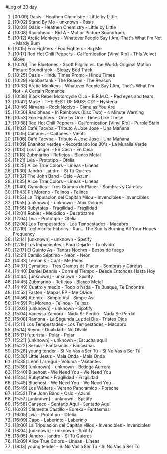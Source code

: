#Log of 20 day

1. [00:00] Oasis - Heathen Chemistry - Little by Little
1. [10:02] Stand By Me - unknown - Oasis
1. [10:03] Oasis - Heathen Chemistry - Little by Little
1. [10:08] Radiohead - Kid A - Motion Picture Soundtrack
1. [10:12] Arctic Monkeys - Whatever People Say I Am, That's What I'm Not - Mardy Bum
1. [10:15] Foo Fighters - Foo Fighters - Big Me
1. [10:17] Red Hot Chili Peppers - Californication [Vinyl Rip] - This Velvet Glove
1. [10:20] The Bluetones - Scott Pilgrim vs. the World: Original Motion Picture Soundtrack - Sleazy Bed Track
1. [10:25] Oasis - Hindu Times Promo - Hindu Times
1. [10:29] Hoobastank - The Reason - The Reason
1. [10:33] Arctic Monkeys - Whatever People Say I Am, That's What I'm Not - A Certain Romance
1. [10:38] Black Rebel Motorcycle Club - B.R.M.C. - Red eyes and tears
1. [10:42] Muse - THE BEST OF MUSE CD1 - Hysteria
1. [10:46] Nirvana - Rock Nocivo - Come as You Are
1. [10:50] Radiohead - In Rainbows (Disc Two) - 4 Minute Warning
1. [10:53] Foo Fighters - One by One - Times Like These
1. [10:58] Red Hot Chili Peppers - Californication [Vinyl Rip] - Purple Stain
1. [11:02] Café Tacvba - Tributo A Jose Jose - Una Mañana
1. [11:05] Caifanes - Caifanes - Viento
1. [11:06] Café Tacvba - Tributo A Jose Jose - Una Mañana
1. [11:09] Enanitos Verdes - Recordando los 80's - La Muralla Verde
1. [11:13] Los Lásgori - En Casa - En Casa
1. [11:18] Zubmarino - Reflejos - Blanco Metal
1. [11:21] Lvia - Prototipo - Ofelia
1. [11:25] Alice True Colors - Líneas - Líneas
1. [11:30] Jandro - jandro - Si Tú Quieres
1. [11:32] The John Band - Oslo - Azumi
1. [11:35] Alice True Colors - Líneas - Líneas
1. [11:40] Cymatics - Tres Gramos de Placer - Sombras y Caretas
1. [11:43] Pit Moreno - Felinos - Felinos
1. [11:53] La Tripulación del Capitán Milou - Invencibles - Invencibles
1. [11:55] [unknown] - unknown - Atun Dolores
1. [11:56] Rubytates - Fragilidad - Fragilidad
1. [12:01] Robles - Melódico - Destrózame
1. [12:04] Lvia - Prototipo - Ofelia
1. [12:08] Los Tempestades - Los Tempestades - Macabro
1. [12:10] Technicolor Fabrics - Run... The Sun Is Burning All Your Hopes - Frequency
1. [12:14] [unknown] - unknown - Spotify
1. [12:15] Los Impacientes - Para Dejarte - Tu olvido
1. [12:17] El Quinto As - Tantas Noches - Besos de fuego
1. [12:21] Camilo Séptimo - Neón - Neón
1. [14:33] Lemanik - Cuál - Me Pides
1. [14:37] Cymatics - Tres Gramos de Placer - Sombras y Caretas
1. [14:40] Daniel Dennis - Corre el Tiempo - Desde Entonces Hasta Hoy
1. [14:44] [unknown] - unknown - Spotify
1. [14:45] Zubmarino - Reflejos - Blanco Metal
1. [14:49] Cuatro y medio - Todo o Nada - Te Busqué, Te Encontré
1. [14:52] Fasten - Mapas EP - Me Olvidé
1. [14:56] Atomix - Simple Así - Simple Así
1. [14:59] Pit Moreno - Felinos - Felinos
1. [15:03] [unknown] - unknown - Spotify
1. [15:04] Vanessa Zamora - Nada Se Perdió - Nada Se Perdió
1. [15:08] Ramona - La Segunda Luz del Día - Tristes Ojos
1. [15:11] Los Tempestades - Los Tempestades - Macabro
1. [15:14] Reyno - Dualidad - No Olvidé
1. [15:17] futurista - Polar - Polar
1. [15:21] [unknown] - unknown - ¡Escucha aquí!
1. [15:22] Serbia - Fantasmas - Fantasmas
1. [15:26] young tender - Si No Vas a Ser Tú - Si No Vas a Ser Tú
1. [15:30] Little Jesus - Mala Onda - Mala Onda
1. [15:35] León Larregui - Voluma - Visitantes
1. [15:39] [unknown] - unknown - Bodega Aurrera
1. [15:40] Bluehost - We Need You - We Need You
1. [15:44] Rubytates - Fragilidad - Fragilidad
1. [15:45] Bluehost - We Need You - We Need You
1. [15:49] Los Wálters - Verano Panorámico - Porsche
1. [15:53] The John Band - Oslo - Azumi
1. [15:57] [unknown] - unknown - Spotify
1. [15:58] Canseco - Sentado Aquí - Sentado Aquí
1. [16:02] Clemente Castillo - Eureka - Fantasmas
1. [16:05] Lvia - Prototipo - Ofelia
1. [16:09] Capo - Laberinto - Laberinto
1. [18:00] La Tripulación del Capitán Milou - Invencibles - Invencibles
1. [18:04] [unknown] - unknown - Spotify
1. [18:05] Jandro - jandro - Si Tú Quieres
1. [18:09] Alice True Colors - Líneas - Líneas
1. [18:13] young tender - Si No Vas a Ser Tú - Si No Vas a Ser Tú
